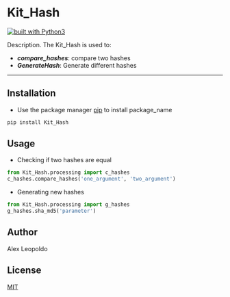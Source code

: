 # Kit_Hash
<a href="https://www.python.org/"><img src="https://img.shields.io/badge/built%20with-Python3-green.svg" alt="built with Python3" /></a>
</br>

Description.
The Kit_Hash is used to:
- <b><i>compare_hashes</i></b>: compare two hashes
- <b><i>GenerateHash</i></b>: Generate different hashes
---
## Installation

- Use the package manager [pip](https://pip.pypa.io/en/stable/) to install package_name

```bash
pip install Kit_Hash
```

## Usage
- Checking if two hashes are equal
```python
from Kit_Hash.processing import c_hashes
c_hashes.compare_hashes('one_argument', 'two_argument')
```

- Generating new hashes
```python
from Kit_Hash.processing import g_hashes
g_hashes.sha_md5('parameter')
```

## Author
Alex Leopoldo

## License
[MIT](https://choosealicense.com/licenses/mit/)
